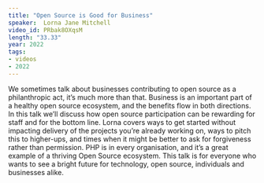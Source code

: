 ```yaml
---
title: "Open Source is Good for Business"
speaker:  Lorna Jane Mitchell
video_id: PRbak8OXqsM
length: "33.33"
year: 2022
tags:
- videos
- 2022
---
```

We sometimes talk about businesses contributing to open source as a philanthropic act, it’s much more than that. Business is an important part of a healthy open source ecosystem, and the benefits flow in both directions. In this talk we’ll discuss how open source participation can be rewarding for staff and for the bottom line. Lorna covers ways to get started without impacting delivery of the projects you’re already working on, ways to pitch this to higher-ups, and times when it might be better to ask for forgiveness rather than permission. PHP is in every organisation, and it’s a great example of a thriving Open Source ecosystem. This talk is for everyone who wants to see a bright future for technology, open source, individuals and businesses alike.
